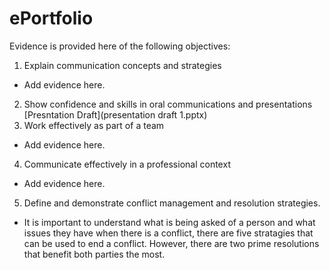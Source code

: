 # ePortfolio
Evidence is provided here of the following objectives:
1. Explain communication concepts and strategies
  - Add evidence here.
2. Show confidence and skills in oral communications and presentations
  [Presntation Draft](presentation draft 1.pptx)
3. Work effectively as part of a team
  - Add evidence here.
4. Communicate effectively in a professional context
  - Add evidence here.
5. Define and demonstrate conflict management and resolution strategies.
  - It is important to understand what is being asked of a person and what issues they have when there is a conflict, there are five stratagies that can be used to end a conflict. However, there are two prime resolutions that benefit both parties the most.
